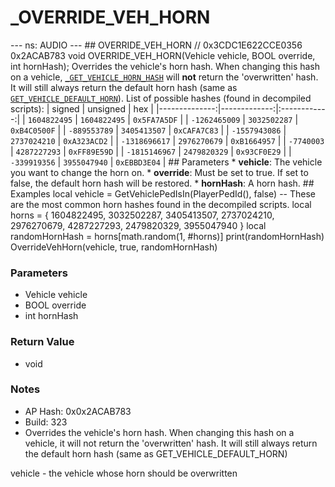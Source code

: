 # _OVERRIDE_VEH_HORN

--- ns: AUDIO --- ## OVERRIDE_VEH_HORN  // 0x3CDC1E622CCE0356 0x2ACAB783 void OVERRIDE_VEH_HORN(Vehicle vehicle, BOOL override, int hornHash);  Overrides the vehicle's horn hash.   When changing this hash on a vehicle, [`_GET_VEHICLE_HORN_HASH`](#_0xACB5DCCA1EC76840) will **not** return the 'overwritten' hash. It will still always return the default horn hash (same as [`GET_VEHICLE_DEFAULT_HORN`](#_0x02165D55000219AC)).  List of possible hashes (found in decompiled scripts):  |        signed |     unsigned |      hex     | |--------------:|-------------:|:------------:| |  `1604822495` | `1604822495` | `0x5FA7A5DF` | | `-1262465009` | `3032502287` | `0xB4C0500F` | |  `-889553789` | `3405413507` | `0xCAFA7C83` | | `-1557943086` | `2737024210` | `0xA323ACD2` | | `-1318696617` | `2976270679` | `0xB1664957` | |    `-7740003` | `4287227293` | `0xFF89E59D` | | `-1815146967` | `2479820329` | `0x93CF0E29` | |  `-339919356` | `3955047940` | `0xEBBD3E04` |  ## Parameters * **vehicle**: The vehicle you want to change the horn on. * **override**: Must be set to true. If set to false, the default horn hash will be restored. * **hornHash**: A horn hash.  ## Examples local vehicle = GetVehiclePedIsIn(PlayerPedId(), false)  -- These are the most common horn hashes found in the decompiled scripts. local horns = { 1604822495, 3032502287, 3405413507, 2737024210, 2976270679, 4287227293, 2479820329, 3955047940 }  local randomHornHash = horns[math.random(1, #horns)]  print(randomHornHash)  OverrideVehHorn(vehicle, true, randomHornHash)

### Parameters
* Vehicle vehicle
* BOOL override
* int hornHash

### Return Value
* void

### Notes
* AP Hash: 0x0x2ACAB783
* Build: 323
* Overrides the vehicle's horn hash.
When changing this hash on a vehicle, it will not return the 'overwritten' hash. It will still always return the default horn hash (same as GET_VEHICLE_DEFAULT_HORN)

vehicle - the vehicle whose horn should be overwritten

